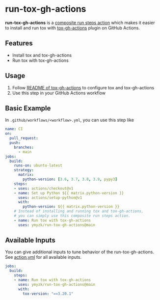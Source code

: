 # run-tox-gh-actions
**run-tox-gh-actions** is a [composite run steps action](https://docs.github.com/en/actions/creating-actions/creating-a-composite-run-steps-action) which makes it easier to install and run tox with [tox-gh-actions](https://github.com/ymyzk/tox-gh-actions) plugin on GitHub Actions.

## Features
* Install tox and tox-gh-actions
* Run tox with tox-gh-actions

## Usage
1. Follow [README of tox-gh-actions](https://github.com/ymyzk/tox-gh-actions) to configure tox and tox-gh-actions
2. Use this step in your GitHub Actions workflow

## Basic Example
In `.github/workflows/<workflow>.yml`, you can use this step like

```yaml
name: CI
on:
  pull_request:
  push:
    branches:
      - main
jobs:
  build:
    runs-on: ubuntu-latest
    strategy:
      matrix:
        python-version: [3.6, 3.7, 3.8, 3.9, pypy3]
    steps:
    - uses: actions/checkout@v1
    - name: Set up Python ${{ matrix.python-version }}
      uses: actions/setup-python@v1
      with:
        python-version: ${{ matrix.python-version }}
    # Instead of installing and running tox and tox-gh-actions,
    # you can simply use this composite run steps action.
    - name: Run tox with tox-gh-actions
      uses: ymyzk/run-tox-gh-actions@main
```

## Available Inputs
You can give additional inputs to tune behavior of the run-tox-gh-actions.
See [action.yml](./action.yml) for all available inputs.

```yaml
jobs:
  build:
    steps:
    - name: Run tox with tox-gh-actions
      uses: ymyzk/run-tox-gh-actions@main
      with:
        tox-version: "==3.20.1"
```
